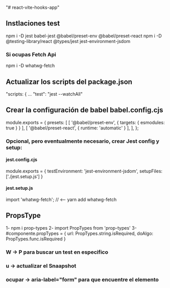 "# react-vite-hooks-app" 

## Instlaciones test
npm i -D jest babel-jest @babel/preset-env @babel/preset-react
npm i -D @testing-library/react @types/jest jest-environment-jsdom

### Si ocupas Fetch Api
npm i -D whatwg-fetch

## Actualizar los scripts del package.json
"scripts: {
...
"test": "jest --watchAll"

## Crear la configuración de babel babel.config.cjs
module.exports = {
presets: [
[ '@babel/preset-env', { targets: { esmodules: true } } ],
[ '@babel/preset-react', { runtime: 'automatic' } ],
],
};
### Opcional, pero eventualmente necesario, crear Jest config y setup:
#### jest.config.cjs
module.exports = {
testEnvironment: 'jest-environment-jsdom',
setupFiles: ['./jest.setup.js']
}
#### jest.setup.js
import 'whatwg-fetch'; // <-- yarn add whatwg-fetch


## PropsType
1- npm i prop-types
2- import PropTypes from 'prop-types'
3- #componente.propTypes = { url: PropTypes.string.isRequired, doAlgo: PropTypes.func.isRequired }

### W -> P para buscar un test en especifico
### u -> actualizar el Snaapshot
### ocupar -> aria-label="form" para que encuentre el elemento